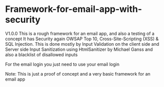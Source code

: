 # Framework-for-email-app-with-security

V1.0.0
This is a rough framework for an email app, and also a testing of a concept
It has Security again OWSAP Top 10, Cross-Site-Scripting (XSS) & SQL Injection.
This is done mostly by Input Validation on the client side and Server side Input Sanitization using HtmlSanitizer by Michael Ganss
and also a blacklist of disallowed inputs

For the email login you just need to use your email login

Note: This is just a proof of concept and a very basic framework for an email app
